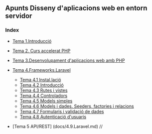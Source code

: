 ## Apunts Disseny d'aplicacions web en entorn servidor

### Index

* [Tema 1.Introducció](docs/1.Introduccio.md)

* [Tema 2. Curs accelerat PHP](docs/2.Caracteristicas_llenguatge_php.md)

* [Tema 3.Desenvolupament d'aplicacions web amb PHP](docs/3.Desenvolupament_d'aplicacions_web_amb_PHP.md)  
		
* [Tema 4.Frameworks.Laravel]()
	* [Tema 4.1 Instal.lació](docs/4.1.Laravel.md)
	* [Tema 4.2 Introducció](docs/4.2.Laravel.md)
	* [Tema 4.3 Rutes i vistes](docs/4.3.Laravel.md)
	* [Tema 4.4 Controladors](docs/4.4.Laravel.md) 
	* [Tema 4.5 Models simples](docs/4.5.Laravel.md) 
	* [Tema 4.6 Models i dades. Seeders, factories i relacions](docs/4.6.Laravel.md)
	* [Tema 4.7 Formularis i validació de dades](docs/4.7.Laravel.md) 
	* [Tema 4.8 Autenticació d'usuaris](docs/4.8.Laravel.md) 

	
* [Tema 5 API/REST] (docs/4.9.Laravel.md) //